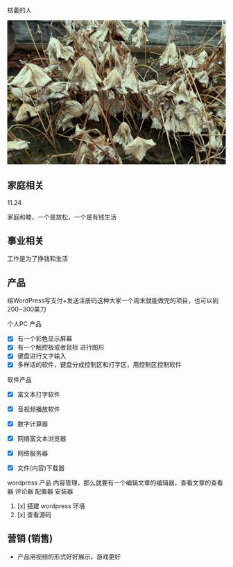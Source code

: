 

枯萎的人

![](images/2022-11-24-07-49-13.png)


## 家庭相关

11.24

家庭和睦，一个是放松，一个是有钱生活




## 事业相关

工作是为了挣钱和生活


## 产品

给WordPress写支付+发送注册码这种大家一个周末就能做完的项目，也可以到200~300美刀


个人PC 产品
- [x] 有一个彩色显示屏幕
- [x] 有一个触控板或者鼠标 进行图形
- [x] 键盘进行文字输入
- [x] 多样话的软件，键盘分成控制区和打字区，用控制区控制软件

软件产品
- [x] 富文本打字软件
- [x] 音视频播放软件
- [x] 数字计算器
- [x] 网络富文本浏览器
- [x] 网络服务器
- [x] 文件(内容)下载器


wordpress 产品
内容管理，那么就要有一个编辑文章的编辑器，查看文章的查看器
评论器
配置器
安装器


1. [x] 搭建 wordpress 环境
2. [x] 查看源码


## 营销 (销售)

- 产品用视频的形式好好展示，游戏更好



